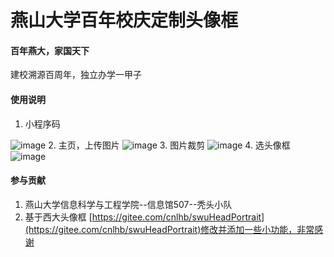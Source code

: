 # 燕山大学百年校庆定制头像框


#### 百年燕大，家国天下
建校溯源百周年，独立办学一甲子


#### 使用说明

1.  小程序码

![image](https://gitee.com/syh_turbo/ProfileMiniProgram/raw/master/Image/%E5%BE%AE%E4%BF%A1%E5%9B%BE%E7%89%87_20200906135703.jpg)
2.  主页，上传图片
![image](https://gitee.com/syh_turbo/ProfileMiniProgram/raw/master/Image/%E5%BE%AE%E4%BF%A1%E5%9B%BE%E7%89%87_20200906135550.jpg)
3.  图片裁剪
![image](https://gitee.com/syh_turbo/ProfileMiniProgram/raw/master/Image/%E5%BE%AE%E4%BF%A1%E5%9B%BE%E7%89%87_20200906135545.jpg)
4.  选头像框
![image](https://gitee.com/syh_turbo/ProfileMiniProgram/raw/master/Image/%E5%BE%AE%E4%BF%A1%E5%9B%BE%E7%89%87_20200906135538.jpg)

#### 参与贡献


1.  燕山大学信息科学与工程学院--信息馆507--秃头小队
2.  基于西大头像框 [https://gitee.com/cnlhb/swuHeadPortrait](https://gitee.com/cnlhb/swuHeadPortrait)修改并添加一些小功能，非常感谢

